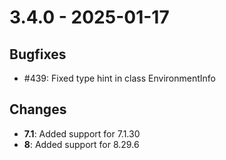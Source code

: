 # 3.4.0 - 2025-01-17

## Bugfixes

* #439: Fixed type hint in class EnvironmentInfo

## Changes

* **7.1**: Added support for 7.1.30
* **8**: Added support for 8.29.6
